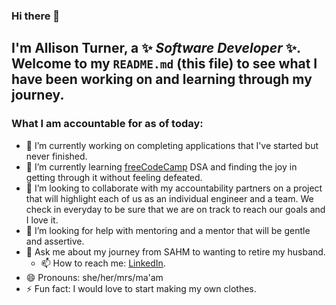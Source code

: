 ### Hi there 👋
<!-- ![photo of Allison LinkedIn Profile](https://media.licdn.com/dms/image/C4D03AQHrWWrU0BWl5A/profile-displayphoto-shrink_800_800/0/1663843799485?e=1687392000&v=beta&t=nBcqtXqfh8HY_AodsUwM4HsXOe6Kl493Y43hDNeNcro) -->

## I'm **Allison Turner**, a ✨ _Software Developer_ ✨. Welcome to my `README.md` (this file) to see what I have been working on and learning through my journey.

### What I am accountable for as of today:

- 🔭 I’m currently working on completing applications that I've started but never finished. 
- 🌱 I’m currently learning [freeCodeCamp](https://www.freecodecamp.org/) DSA and finding the joy in getting through it without feeling defeated. 
- 👯 I’m looking to collaborate with my accountability partners on a project that will highlight each of us as an individual engineer and a team. We check in everyday to be sure that we are on track to reach our goals and I love it. 
- 🤔 I’m looking for help with mentoring and a mentor that will be gentle and assertive.
- 💬 Ask me about my journey from SAHM to wanting to retire my husband.
  - 📫 How to reach me: [LinkedIn](https://www.linkedin.com/in/mrs-allison-turner/). 
- 😄 Pronouns: she/her/mrs/ma'am
- ⚡ Fun fact: I would love to start making my own clothes.

